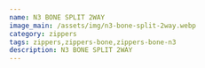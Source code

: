 ```yaml
---
name: N3 BONE SPLIT 2WAY
image_main: /assets/img/n3-bone-split-2way.webp
category: zippers
tags: zippers,zippers-bone,zippers-bone-n3
description: N3 BONE SPLIT 2WAY
---
```

